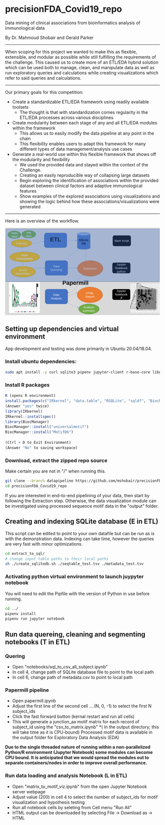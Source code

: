 # precisionFDA_Covid19_repo

Data mining of clinical associations from bioinformatics analysis of immunological data 

By Dr. Mahmoud Shobair and Gerald Parker

***
When scoping for this project we wanted to make this as flexible, extensible, and modular as possible while still fulfilling the requirements of the challenge.  This caused us to create more of an ETL/EDA hybrid solution which can be used both to manage, clean, and manipulate data as well as run exploratory queries and calculations while creating visualizations which refer to said queries and calculations.

***

Our primary goals for this competition:

  - Create a standardizable ETL/EDA framework using readily available toolsets
    - The thought is that with standardization comes regularity in the ETL/EDA processes across various disciplines  
  - Create modularity between each stage of any and all ETL/EDA modules within the framework
    - This allows us to easily modify the data pipeline at any point in the chain
    - This flexibility enables users to adapt this framework for many different types of data management/analysis use cases
  - Generate a real-world use within this flexible framework that shows off the modularity and flexibility
    - We used the provided data and stayed within the context of the Challenge.
    - Creating an easily reproducible way of collapsing large datasets
    - Begin exploring the identification of associations within the provided dataset between clinical factors and adaptive immunological features
    - Show examples of the explored associations using visualizations and showing the logic behind how these associations/visualizations were generated

***
Here is an overview of the workflow.

![](ETL.svg)

## Setting up dependencies and virtual environment
App development and testing was done primarily in Ubuntu 20.04/18.04.

<!-- GP - Edited to remove unneeded dependencies -->
### Install ubuntu dependencies:
```sh
sudo apt install -y curl sqlite3 pipenv jupyter-client r-base-core libgsl-dev libcurl4-openssl-dev git libxml2-dev

```
<!-- GP - Edited to add "R" and further show what to do when done with step-->
### Install R packages
```R
R (opens R environment)
install.packages(c("IRkernel", "data.table", "RSQLite", "sqldf", "BiocManager", "yaml")) 
(Answer "yes" twice)
library(IRkernel)
IRkernel::installspec()
library(BiocManager)
BiocManager::install("universalmotif")
BiocManager::install("MotifDb")

(Ctrl + D to Exit Environment)
(Answer "No" to saving workspace)
```

### Download, extract the zipped repo source 
Make certain you are not in "/" when running this.
```sh
git clone --branch datapipeline https://github.com/mshobair/precisionFDA_Covid19_repo.git 
cd precisionFDA_Covid19_repo
```
<!-- GP - Edited to clarify script can be edited to point to one's own dataset but that this will just work without an edit -->

If you are interested in end-to-end pipelining of your data, then start by following the Extraction step. Otherwise, the data visualization module can be investigated using processed sequence motif data in the "output" folder.
## Creating and indexing SQLite database (E in ETL)
This script can  be edited to point to your own datafile but can be run as is with the demonstration data. 
Indexing can take time, however the queries are very fast with minor optimizations.
```sh
cd extract_to_sql/
# change input table paths to their local paths
sh ./create_sqlitedb.sh ./seqtable_test.tsv ./metadata_test.tsv
```
<!-- GP - Edited to state Pipfile issue that comes up between differing versions of Python -->
### Activating python virtual environment to launch juypyter notebook
You will need to edit the Pipfile with the version of Python in use before running.
```sh
cd ../
pipenv install
pipenv run jupyter notebook
```
<!-- GP - Edited to clarify information in the parentheses pertains to the demonstration data -->
## Run data  quereing, cleaning and segmenting notebooks (T in ETL)
### Quering
- Open "notebooks/sql_to_csv_all_subject.ipynb"
 - In cell 4, change path of SQLite database file to point to the local path
 - In cell 6, change path of metadata.csv to point to local path
### Papermill pipeline
- Open papermill.ipynb
 - Adjust the first line of the second cell ....(N, 0, -1) to select the first N subject_ids
 - Click the fast forward button (kernal restart and run all cells)
 - This will generate a junction_aa motif matrix for each record of subject_id using the "csv_to_matrix.ipynb"
 *( In the output directory; this will take time as it is CPU-bound)
 Processed motif data is available in the output folder for Exploratory Data Analysis (EDA)

**Due to the single threaded nature of running within a non-parallelized Python/R environment (Jupyter Notebook) some modules can become CPU bound.  It is anticipated that we would spread the modules out to separate containers/nodes in order to improve overall performance.** 
 ### Run data loading and analysis Notebook (L in ETL)
 - Open "matrix_to_motif_viz.ipynb" from the open Jupyter Notebook server webpage
 - Adjust value (200) in cell 4 to select the number of subject_ids for motif visualization and hypothesis testing
 - Run all notebook cells by seleting from Cell menu "Run All"
 - HTML output can be downloaded by selecting File -> Download as -> HTML


